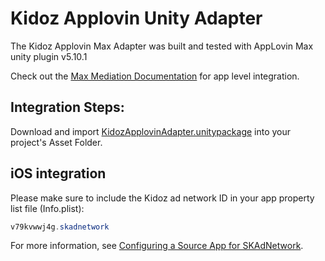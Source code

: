 # Kidoz Applovin Unity Adapter

The Kidoz Applovin Max Adapter was built and tested with AppLovin Max unity plugin v5.10.1 <Br>

Check out the [Max Mediation Documentation](https://dash.applovin.com/documentation/mediation/unity/getting-started/integration) for app level integration.

## Integration Steps:

Download and import [KidozApplovinAdapter.unitypackage](/Mediation/AppLovin%20Max%20Adapter/Unity/KidozApplovinAdapter.unitypackage) into your project's Asset Folder.

## iOS integration

Please make sure to include the Kidoz ad network ID in your app property list file (Info.plist):

```java
v79kvwwj4g.skadnetwork	
```
For more information, see [Configuring a Source App for SKAdNetwork](https://developer.apple.com/documentation/storekit/skadnetwork/configuring_a_source_app).

